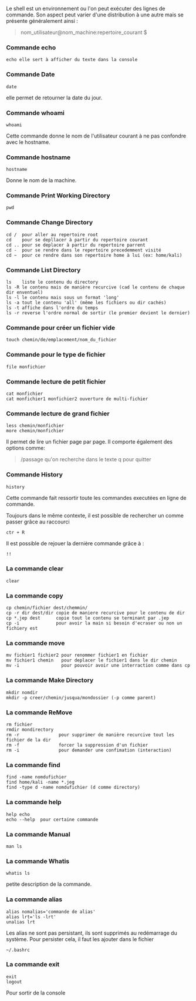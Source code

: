 Le shell est un environnement ou l'on peut exécuter des lignes de commande. Son aspect peut varier d'une distribution à une autre mais se présente généralement ainsi :

> nom_utilisateur@nom_machine:repertoire_courant
> $ 

### Commande echo
```echo
echo elle sert à afficher du texte dans la console
```

### Commande Date 
```date
date
```
elle permet de retourner la date du jour.

### Commande whoami
```
whoami
```
Cette commande donne le nom de l'utilisateur courant à ne pas confondre avec le hostname.

### Commande hostname
```
hostname
```
Donne le nom de la machine.

### Commande Print Working Directory
```
pwd
```

### Commande Change Directory
```
cd /  pour aller au repertoire root
cd    pour se depllacer à partir du repertoire courant
cd .. pour se deplacer à partir du repertoire parrent
cd -  pour se rendre dans le repertoire precedemment visité
cd ~  pour ce rendre dans son repertoire home à lui (ex: home/kali)
```

### Commande List Directory
```
ls    liste le contenu du directory
ls -R le contenu mais de manière recurcive (cad le contenu de chaque dir enventuel)
ls -l le contenu mais sous un format 'long' 
ls -a tout le contenu 'all' (même les fichiers ou dir cachés)
ls -t affiche dans l'ordre du temps
ls -r reverse l'ordre normal de sortir (le premier devient le dernier)
```

### Commande pour créer un fichier vide
```
touch chemin/de/emplacement/nom_du_fichier
```

### Commande pour le type de fichier
```
file monfichier
```

### Commande lecture de petit fichier
```
cat monfichier
cat monfichier1 monfichier2 ouverture de multi-fichier
```

### Commande lecture de grand fichier
```
less chemin/monfichier
more chemin/monfichier
```
Il permet de lire un fichier page par page. Il comporte également des options comme:
> /passage qu'on recherche dans le texte
> q pour quitter

### Commande History
```
history
```
Cette commande fait ressortir toute les commandes executées en ligne de commande.

Toujours dans le même contexte, il est possible de rechercher un comme passer grâce au raccourci 
```
ctr + R
```

Il est possible de rejouer la dernière commande grâce à :
```
!!
```

### La commande clear
```
clear
```

### La commande copy
```
cp chemin/fichier dest/chemmin/
cp -r dir dest/dir copie de maniere recurcive pour le contenu de dir
cp *.jep dest      copie tout le contenu se terminant par .jep
cp -i              pour avoir la main si besoin d'ecraser ou non un fichiery est
```

### La commande move
```
mv fichier1 fichier2 pour renommer fichier1 en fichier
mv fichier1 chemin   pour deplacer le fichier1 dans le dir chemin
mv -i                pour pouvoir avoir une interraction comme dans cp
```

### La commande Make Directory
```
mkdir nomdir
mkdir -p creer/chemin/jusqua/mondossier (-p comme parent)
```

### La commande ReMove
```
rm fichier
rmdir mondirectory
rm -r               pour supprimer de manière recurcive tout les fichier de la dir
rm -f               forcer la suppression d'un fichier
rm -i               pour demander une confimation (interaction)
```

### La commande find
```
find -name nomdufichier
find home/kali -name *.jeg 
find -type d -name nomdufichier (d comme directory)
```

### La commande help
```
help echo    
echo --help  pour certaine commande
```

### La commande Manual
```
man ls
```

### La commande Whatis
```
whatis ls
```
petite description de la commande.

### La commande alias
```
alias nomalias='commande de alias'
alias lrt='ls -lrt'
unalias lrt
```

Les alias ne sont pas persistant, ils sont supprimés au redémarrage du système.
Pour persister cela, il faut les ajouter dans le fichier
```
~/.bashrc
```

### La commande exit
```
exit
logout
```
Pour sortir de la console